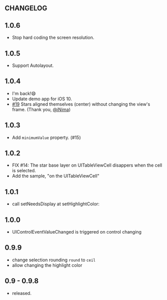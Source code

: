 CHANGELOG
---------

## 1.0.6

- Stop hard coding the screen resolution.

## 1.0.5

- Support Autolayout.

## 1.0.4

- I'm back!😄
- Update demo app for iOS 10.
- [#19](https://github.com/akiroom/AXRatingView/pull/19) Stars aligned themselves (center) without changing the view's frame. (Thank you, [@iNima](https://github.com/iNima))

## 1.0.3

- Add ```minimumValue``` property. (#15)

## 1.0.2

- FIX #14: The star base layer on UITableViewCell disappers when the cell is selected.
- Add the sample, "on the UITableViewCell"

## 1.0.1

- call setNeedsDisplay at setHighlightColor:

## 1.0.0

- UIControlEventValueChanged is triggered on control changing

## 0.9.9

- change selection rounding ```round``` to ```ceil```
- allow changing the highlight color

## 0.9 - 0.9.8

- released.

